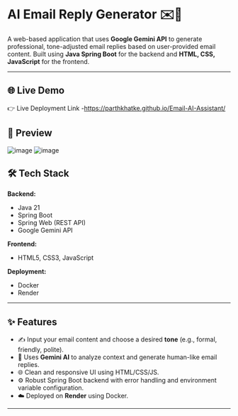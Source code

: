 # AI Email Reply Generator ✉️🤖

A web-based application that uses **Google Gemini API** to generate professional, tone-adjusted email replies based on user-provided email content. Built using **Java Spring Boot** for the backend and **HTML, CSS, JavaScript** for the frontend.

---

## 🌐 Live Demo
👉 Live Deployment Link -https://parthkhatke.github.io/Email-AI-Assistant/

## 📸 Preview
![image](https://github.com/user-attachments/assets/23e606a8-da9c-43e5-a86c-c8a60079e32f)
![image](https://github.com/user-attachments/assets/20e0554b-d4f6-4779-a49c-43084578d291)

## 🛠️ Tech Stack

**Backend:**
- Java 21
- Spring Boot
- Spring Web (REST API)
- Google Gemini API

**Frontend:**
- HTML5, CSS3, JavaScript

**Deployment:**
- Docker
- Render

---

## ✨ Features

- ✍️ Input your email content and choose a desired **tone** (e.g., formal, friendly, polite).
- 🤖 Uses **Gemini AI** to analyze context and generate human-like email replies.
- 🌐 Clean and responsive UI using HTML/CSS/JS.
- ⚙️ Robust Spring Boot backend with error handling and environment variable configuration.
- ☁️ Deployed on **Render** using Docker.

---

